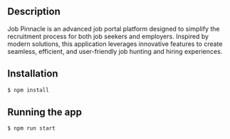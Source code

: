 ## Description

Job Pinnacle is an advanced job portal platform designed to simplify the recruitment process for both job seekers and employers. Inspired by modern solutions, this application leverages innovative features to create seamless, efficient, and user-friendly job hunting and hiring experiences.

## Installation

```bash
$ npm install
```

## Running the app

```bash
$ npm run start
```

